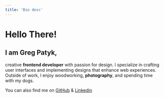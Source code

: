 ```yaml
---
title: 'Bio desc'
---
```


# Hello There!

## I am Greg Patyk,

creative **frontend developer** with passion for design. I specialize in crafting user interfaces and implementing designs that enhance web experiences. Outside of work, I enjoy woodworking, **photography**, and spending time with my dogs.

You can also find me on <a href='https://github.com/grzegorzxpatyk' target='_blank'>GitHub</a> & <a href="https://www.linkedin.com/in/grzegorz-patyk" target='_blank'>Linkedin</a>
